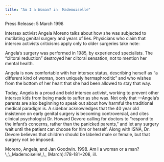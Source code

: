 ```yaml
---
title: "Am I a Woman? in  Mademoiselle"
---
```


<p>Press Release: 5 March 1998  </p>

<p>Intersex activist Angela Moreno talks about how she was subjected to mutilating genital surgery and years of lies. Physicians who claim that intersex activists criticisms apply only to older surgeries take note:  </p>

<p>Angela&#8217;s surgery was performed in 1985, by experienced specialists. The &#8220;clitoral reduction&#8221; destroyed her clitoral sensation, not to mention her mental health.  </p>

<p>Angela is now comfortable with her intersex status, describing herself as &#8220;a different kind of woman, born uniquely hermaphroditic&#8221; and who wishes from the bottom of her heart that she had been allowed to stay that way.  </p>

<p>Today, Angela is a proud and bold intersex activist, working to prevent other intersex kids from being made to suffer as she was. Not only that &#8212;Angela&#8217;s parents are also beginning to speak out about how harmful the traditional medical paradigm is. A sidebar acknowledges that the 40 year old insistence on early genital surgery is becoming controversial, and cites clinical psychologist Dr. Howard Devore calling for doctors to &#8220;respond to the infant&#8217;s concerns, rather than the panicked parents,&#8221; and let any surgery wait until the patient can choose for him or herself. Along with <span class="caps">ISNA</span>, Dr. Devore believes that children should be labeled male or female, but that surgery not be imposed.  </p>

<p>Moreno, Angela, and Jan Goodwin. 1998. Am I a woman or a man? \_\_Mademoiselle\_\_ (March):178-181+208, ill.</p>